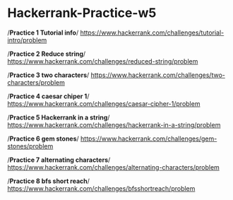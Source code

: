 # Hackerrank-Practice-w5

/**Practice 1 Tutorial info**/
https://www.hackerrank.com/challenges/tutorial-intro/problem

/**Practice 2 Reduce string**/
https://www.hackerrank.com/challenges/reduced-string/problem

/**Practice 3 two characters**/
https://www.hackerrank.com/challenges/two-characters/problem

/**Practice 4 caesar chiper 1**/
https://www.hackerrank.com/challenges/caesar-cipher-1/problem

/**Practice 5 Hackerrank in a string**/
https://www.hackerrank.com/challenges/hackerrank-in-a-string/problem

/**Practice 6 gem stones**/
https://www.hackerrank.com/challenges/gem-stones/problem

/**Practice 7 alternating characters**/
https://www.hackerrank.com/challenges/alternating-characters/problem

/**Practice 8 bfs short reach**/
https://www.hackerrank.com/challenges/bfsshortreach/problem
